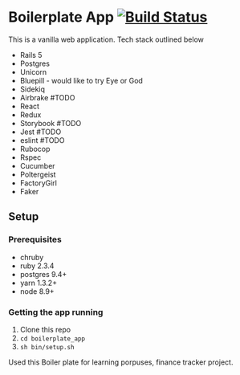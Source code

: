 # Boilerplate App [![Build Status](https://travis-ci.org/tall-dan/boilerplate_app.svg)](https://travis-ci.org/tall-dan/boilerplate_app)

This is a vanilla web application. Tech stack outlined below

- Rails 5
- Postgres
- Unicorn
- Bluepill - would like to try Eye or God
- Sidekiq
- Airbrake #TODO
- React
- Redux
- Storybook #TODO
- Jest #TODO
- eslint #TODO
- Rubocop
- Rspec
- Cucumber
- Poltergeist
- FactoryGirl
- Faker

## Setup

### Prerequisites
- chruby
- ruby 2.3.4
- postgres 9.4+
- yarn 1.3.2+
- node 8.9+

### Getting the app running
1. Clone this repo
2. `cd boilerplate_app`
3. `sh bin/setup.sh`

Used this Boiler plate for learning porpuses, finance tracker project.